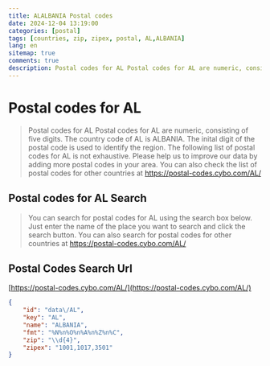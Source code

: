 ```yaml
---
title: ALALBANIA Postal codes 
date: 2024-12-04 13:19:00
categories: [postal]
tags: [countries, zip, zipex, postal, AL,ALBANIA]
lang: en
sitemap: true
comments: true
description: Postal codes for AL Postal codes for AL are numeric, consisting of five digits. The country code of AL is ALBANIA. The inital digit of the postal code is used to identify the region. The following list of postal codes for AL is not exhaustive. Please help us to improve our data by adding more postal codes in your area. You can also check the list of postal codes for other countries at https://postal-codes.cybo.com/AL/
---
```


# Postal codes for AL
> Postal codes for AL Postal codes for AL are numeric, consisting of five digits. The country code of AL is ALBANIA. The inital digit of the postal code is used to identify the region. The following list of postal codes for AL is not exhaustive. Please help us to improve our data by adding more postal codes in your area. You can also check the list of postal codes for other countries at https://postal-codes.cybo.com/AL/

## Postal codes for AL Search 
> You can search for postal codes for AL using the search box below. Just enter the name of the place you want to search and click the search button. You can also search for postal codes for other countries at https://postal-codes.cybo.com/AL/

## Postal Codes Search Url

[https://postal-codes.cybo.com/AL/](https://postal-codes.cybo.com/AL/)
```json
{
    "id": "data\/AL",
    "key": "AL",
    "name": "ALBANIA",
    "fmt": "%N%n%O%n%A%n%Z%n%C",
    "zip": "\\d{4}",
    "zipex": "1001,1017,3501"
}
```
